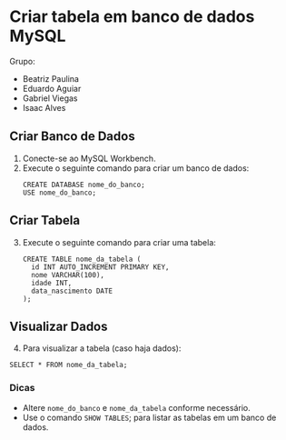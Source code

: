 # Criar tabela em banco de dados MySQL

Grupo:
  - Beatriz Paulina
  - Eduardo Aguiar
  - Gabriel Viegas
  - Isaac Alves

## Criar Banco de Dados

  1. Conecte-se ao MySQL Workbench.
  2. Execute o seguinte comando para criar um banco de dados:
     ```MySQL
     CREATE DATABASE nome_do_banco;
     USE nome_do_banco;
     ```

## Criar Tabela

3. Execute o seguinte comando para criar uma tabela:
    ```MySQL
    CREATE TABLE nome_da_tabela (
      id INT AUTO_INCREMENT PRIMARY KEY,
      nome VARCHAR(100),
      idade INT,
      data_nascimento DATE
    );
    ```
    
## Visualizar Dados

4. Para visualizar a tabela (caso haja dados):
  ```MySQL
  SELECT * FROM nome_da_tabela;
  ```

### Dicas
  - Altere `nome_do_banco` e `nome_da_tabela` conforme necessário.
  - Use o comando `SHOW TABLES`; para listar as tabelas em um banco de dados.




